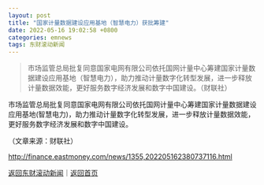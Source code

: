 ```yaml
---
layout: post
title: "国家计量数据建设应用基地（智慧电力）获批筹建"
date: 2022-05-16 19:02:58 +0800
categories: emnews
tags: 东财滚动新闻
---
```

> 市场监管总局批复同意国家电网有限公司依托国网计量中心筹建国家计量数据建设应用基地（智慧电力），助力推动计量数字化转型发展，进一步释放计量数据效能，更好服务数字经济发展和数字中国建设。（财联社）

<p>市场监管总局批复同意国家电网有限公司依托国网计量中心筹建国家计量数据建设应用基地(智慧电力)，助力推动计量数字化转型发展，进一步释放计量数据效能，更好服务数字经济发展和数字中国建设。</p><p class="em_media">（文章来源：财联社）</p>

<http://finance.eastmoney.com/news/1355,202205162380737116.html>

[返回东财滚动新闻](//finews.withounder.com/emnews/)｜[返回首页](//finews.withounder.com/)